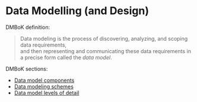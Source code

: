 # Data Modelling (and Design)

DMBoK definition:

> Data modeling is the process of discovering, analyzing, and scoping data requirements,  
> and then representing and communicating these data requirements in a precise form called the *data model*.

DMBoK sections:
- [Data model components](DMBoK-data_model_components.md)
- [Data modeling schemes](DMBoK-data_modeling_schemes.md)
- [Data model levels of detail](DMBoK-data_model_levels.md)
